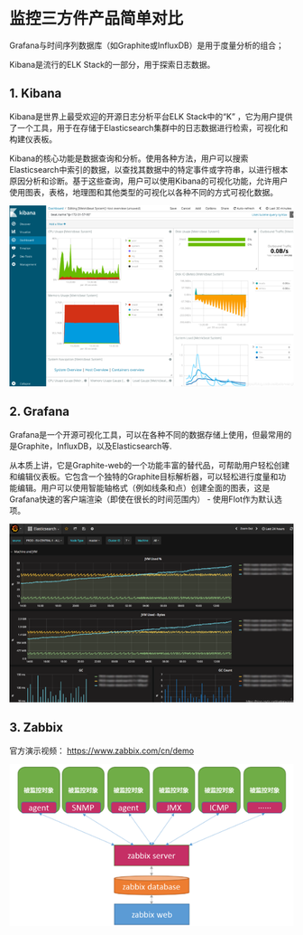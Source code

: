 

# 监控三方件产品简单对比



Grafana与时间序列数据库（如Graphite或InfluxDB）是用于度量分析的组合；

Kibana是流行的ELK Stack的一部分，用于探索日志数据。



## 1. Kibana

Kibana是世界上最受欢迎的开源日志分析平台ELK Stack中的“K” ，它为用户提供了一个工具，用于在存储于Elasticsearch集群中的日志数据进行检索，可视化和构建仪表板。

Kibana的核心功能是数据查询和分析。使用各种方法，用户可以搜索Elasticsearch中索引的数据，以查找其数据中的特定事件或字符串，以进行根本原因分析和诊断。基于这些查询，用户可以使用Kibana的可视化功能，允许用户使用图表，表格，地理图和其他类型的可视化以各种不同的方式可视化数据。

![image-20210228173019820](images/Prometheus/image-20210228173019820.png)



## 2. Grafana

Grafana是一个开源可视化工具，可以在各种不同的数据存储上使用，但最常用的是Graphite，InfluxDB，以及Elasticsearch等.

从本质上讲，它是Graphite-web的一个功能丰富的替代品，可帮助用户轻松创建和编辑仪表板。它包含一个独特的Graphite目标解析器，可以轻松进行度量和功能编辑。用户可以使用智能轴格式（例如线条和点）创建全面的图表，这是Grafana快速的客户端渲染（即使在很长的时间范围内） - 使用Flot作为默认选项。

![image-20210228173005990](images/Prometheus/image-20210228173005990.png)



## 3. Zabbix



官方演示视频： https://www.zabbix.com/cn/demo

![image-20210228175446778](images/Prometheus/image-20210228175446778.png)



